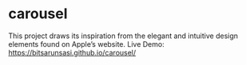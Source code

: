 # carousel
This project draws its inspiration from the elegant and intuitive design elements found on Apple’s website. 
Live Demo: https://bitsarunsasi.github.io/carousel/
